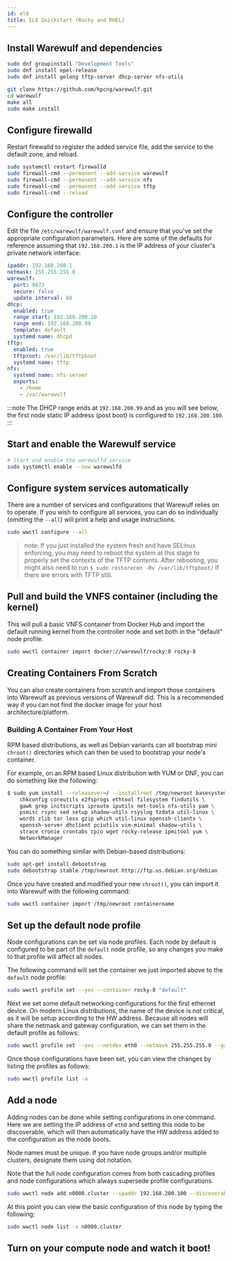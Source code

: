 ```yaml
---
id: el8
title: EL8 Quickstart (Rocky and RHEL)
---
```


## Install Warewulf and dependencies

```bash
sudo dnf groupinstall "Development Tools"
sudo dnf install epel-release
sudo dnf install golang tftp-server dhcp-server nfs-utils

git clone https://github.com/hpcng/warewulf.git
cd warewulf
make all
sudo make install
```

## Configure firewalld

Restart firewalld to register the added service file, add the service to the default zone, and reload.

```bash
sudo systemctl restart firewalld
sudo firewall-cmd --permanent --add-service warewulf
sudo firewall-cmd --permanent --add-service nfs
sudo firewall-cmd --permanent --add-service tftp
sudo firewall-cmd --reload
```

## Configure the controller

Edit the file `/etc/warewulf/warewulf.conf` and ensure that you've set the appropriate
configuration parameters. Here are some of the defaults for reference assuming that `192.168.200.1`
is the IP address of your cluster's private network interface:

```yaml
ipaddr: 192.168.200.1
netmask: 255.255.255.0
warewulf:
  port: 9873
  secure: false
  update interval: 60
dhcp:
  enabled: true
  range start: 192.168.200.10
  range end: 192.168.200.99
  template: default
  systemd name: dhcpd
tftp:
  enabled: true
  tftproot: /var/lib/tftpboot
  systemd name: tftp
nfs:
  systemd name: nfs-server
  exports:
    - /home
    - /var/warewulf
```

:::note
The DHCP range ends at `192.168.200.99` and as you will see below, the first node static IP
address (post boot) is configured to `192.168.200.100`.
:::

## Start and enable the Warewulf service

```bash
# Start and enable the warewulfd service
sudo systemctl enable --now warewulfd
```

## Configure system services automatically

There are a number of services and configurations that Warewulf relies on to operate.
If you wish to configure all services, you can do so individually (omitting the `--all`)
will print a help and usage instructions.

```bash
sudo wwctl configure --all
```
> note: If you just installed the system fresh and have SELinux enforcing, you may need to reboot the system at this stage to properly set the contexts of the TFTP contents. After rebooting, you might also need to run `$ sudo restorecon -Rv /var/lib/tftpboot/` if there are errors with TFTP still.

## Pull and build the VNFS container (including the kernel)

This will pull a basic VNFS container from Docker Hub and import the default running
kernel from the controller node and set both in the "default" node profile.

```bash
sudo wwctl container import docker://warewulf/rocky:8 rocky-8
```
## Creating Containers From Scratch

You can also create containers from scratch and import those containers into Warewulf as previous versions of Warewulf did. This is a recommended way if you can not find the docker image for your host architecture/platform.

### Building A Container From Your Host

RPM based distributions, as well as Debian variants can all bootstrap mini `chroot()` directories which can then be used to bootstrap your node's container.

For example, on an RPM based Linux distribution with YUM or DNF, you can do something like the following:

```bash
$ sudo yum install --releasever=/ --installroot /tmp/newroot basesystem bash \
    chkconfig coreutils e2fsprogs ethtool filesystem findutils \
    gawk grep initscripts iproute iputils net-tools nfs-utils pam \
    psmisc rsync sed setup shadow-utils rsyslog tzdata util-linux \
    words zlib tar less gzip which util-linux openssh-clients \
    openssh-server dhclient pciutils vim-minimal shadow-utils \
    strace cronie crontabs cpio wget rocky-release ipmitool yum \
    NetworkManager
```

You can do something similar with Debian-based distributions:

```bash
sudo apt-get install debootstrap
sudo debootstrap stable /tmp/newroot http://ftp.us.debian.org/debian
```

Once you have created and modified your new `chroot()`, you can import it into Warewulf with the following command:

```bash
sudo wwctl container import /tmp/newroot containername
```

## Set up the default node profile

Node configurations can be set via node profiles. Each node by default is configured to
be part of the `default` node profile, so any changes you make to that profile will
affect all nodes.

The following command will set the container we just imported above to the `default` node profile:

```bash
sudo wwctl profile set --yes --container rocky-8 "default"
```

Next we set some default networking configurations for the first ethernet device. On
modern Linux distributions, the name of the device is not critical, as it will be setup
according to the HW address. Because all nodes will share the netmask and gateway
configuration, we can set them in the default profile as follows:

```bash
sudo wwctl profile set --yes --netdev eth0 --netmask 255.255.255.0 --gateway 192.168.200.1 "default"
```

Once those configurations have been set, you can view the changes by listing the profiles as follows:

```bash
sudo wwctl profile list -a
```

## Add a node 

Adding nodes can be done while setting configurations in one command. Here we are setting
the IP address of ``eth0`` and setting this node to be discoverable, which will then
automatically have the HW address added to the configuration as the node boots.

Node names must be unique. If you have node groups and/or multiple clusters, designate
them using dot notation.

Note that the full node configuration comes from both cascading profiles and node
configurations which always supersede profile configurations.

```bash
sudo wwctl node add n0000.cluster --ipaddr 192.168.200.100 --discoverable
```

At this point you can view the basic configuration of this node by typing the following:

```bash
sudo wwctl node list -a n0000.cluster
```

## Turn on your compute node and watch it boot!
